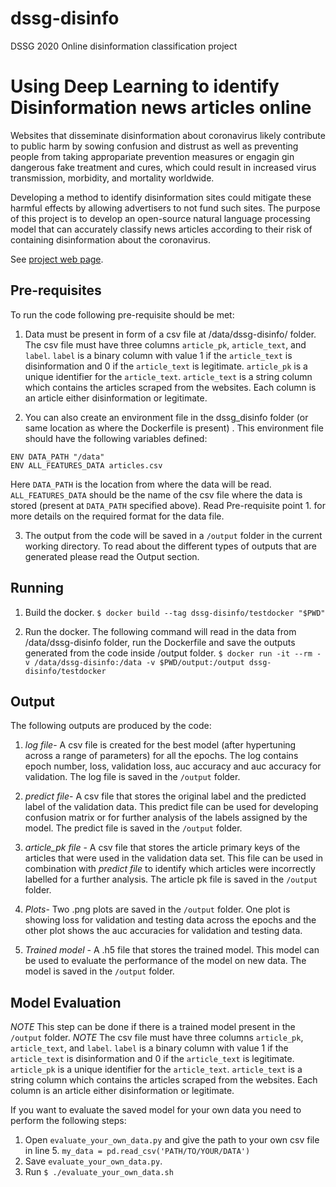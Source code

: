 # dssg-disinfo
DSSG 2020 Online disinformation classification project

# Using Deep Learning to identify Disinformation news articles online

Websites that disseminate disinformation about coronavirus likely contribute to public harm by sowing confusion and distrust as well as preventing people from taking appropariate prevention measures or engagin gin dangerous fake treatment and cures, which could result in increased virus transmission, morbidity, and mortality worldwide.

Developing a method to identify disinformation sites could mitigate these harmful effects by allowing advertisers to not fund such sites. The purpose of this project is to develop an open-source natural language processing model that can accurately classify news articles according to their risk of containing disinformation about the coronavirus.

See [project web page](https://uwescience.github.io/DSSG2020-Disinformation/).

## Pre-requisites

To run the code following pre-requisite should be met:
1. Data must be present in form of a csv file at /data/dssg-disinfo/ folder. The csv file must have three columns ```article_pk```, ```article_text```, and ```label```.
```label``` is a binary column with value 1 if the ```article_text``` is disinformation and 0 if the ```article_text``` is legitimate.
```article_pk``` is a unique identifier for the ```article_text```.
```article_text``` is a string column which contains the articles scraped from the websites. Each column is an article either disinformation or legitimate.

2. You can also create an environment file in the dssg_disinfo folder (or same location as where the Dockerfile is present) . This environment file should have the following variables defined:

``` 
ENV DATA_PATH "/data"
ENV ALL_FEATURES_DATA articles.csv 
```
Here ```DATA_PATH``` is the location from where the data will be read.
```ALL_FEATURES_DATA``` should be the name of the csv file where the data is stored (present at ```DATA_PATH``` specified above). Read Pre-requisite point 1. for more details on the required format for the data file.
 
3. The output from the code will be saved in a ```/output``` folder in the current working directory. To read about the different types of outputs that are generated please read the Output section.

## Running

1. Build the docker.
```$ docker build --tag dssg-disinfo/testdocker "$PWD"```

2. Run the docker.
The following command will read in the data from /data/dssg-disinfo folder, run the Dockerfile and save the outputs generated from the code inside /output folder.
```$ docker run -it --rm -v /data/dssg-disinfo:/data -v $PWD/output:/output dssg-disinfo/testdocker```


## Output
The following outputs are produced by the code:
1. _log file_- A csv file is created for the best model (after hypertuning across a range of parameters) for all the epochs. The log contains epoch number, loss, validation loss, auc accuracy and auc accuracy for validation. The log file is saved in the ```/output``` folder.

2. _predict file_- A csv file that stores the original label and the predicted label of the validation data. This predict file can be used for developing confusion matrix or for further analysis of the labels assigned by the model. The predict file is saved in the ```/output``` folder.

3. _article_pk file_ - A csv file that stores the article primary keys of the articles that were used in the validation data set. This file can be used in combination with _predict file_ to identify which articles were incorrectly labelled for a further analysis. The article pk file is saved in the ```/output``` folder.

4. _Plots_- Two .png plots are saved in the ```/output``` folder. One plot is showing loss for validation and testing data across the epochs and the other plot shows the auc accuracies for validation and testing data.

5. _Trained model_ - A .h5 file that stores the trained model. This model can be used to evaluate the performance of the model on new data. The model is saved in the ```/output``` folder.


## Model Evaluation
_NOTE_ This step can be done if there is a trained model present in the ```/output``` folder.
_NOTE_ The csv file must have three columns ```article_pk```, ```article_text```, and ```label```.
```label``` is a binary column with value 1 if the ```article_text``` is disinformation and 0 if the ```article_text``` is legitimate.
```article_pk``` is a unique identifier for the ```article_text```.
```article_text``` is a string column which contains the articles scraped from the websites. Each column is an article either disinformation or legitimate.

If you want to evaluate the saved model for your own data you need to perform the following steps:
1. Open ```evaluate_your_own_data.py``` and give the path to your own csv file in line 5.
```my_data = pd.read_csv('PATH/TO/YOUR/DATA')```
2. Save ```evaluate_your_own_data.py```.
3. Run ```$ ./evaluate_your_own_data.sh```
